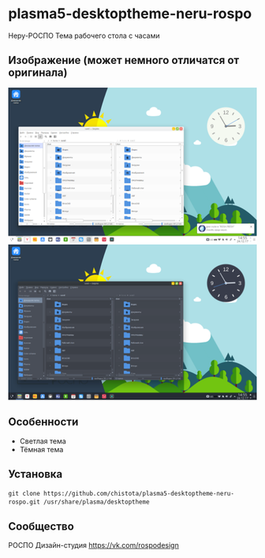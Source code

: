 plasma5-desktoptheme-neru-rospo
===============================

Неру-РОСПО Тема рабочего стола с часами

## Изображение (может немного отличатся от оригинала)

![Screenshot](screenshot.png)
![Screenshot](screenshot2.png)

## Особенности

* Светлая тема
* Тёмная тема


## Установка

`git clone https://github.com/chistota/plasma5-desktoptheme-neru-rospo.git /usr/share/plasma/desktoptheme
`

## Сообщество
РОСПО Дизайн-студия
https://vk.com/rospodesign
